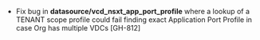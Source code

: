 * Fix bug in **datasource/vcd_nsxt_app_port_profile** where a lookup of a TENANT scope profile could
  fail finding exact Application Port Profile in case Org has multiple VDCs [GH-812]